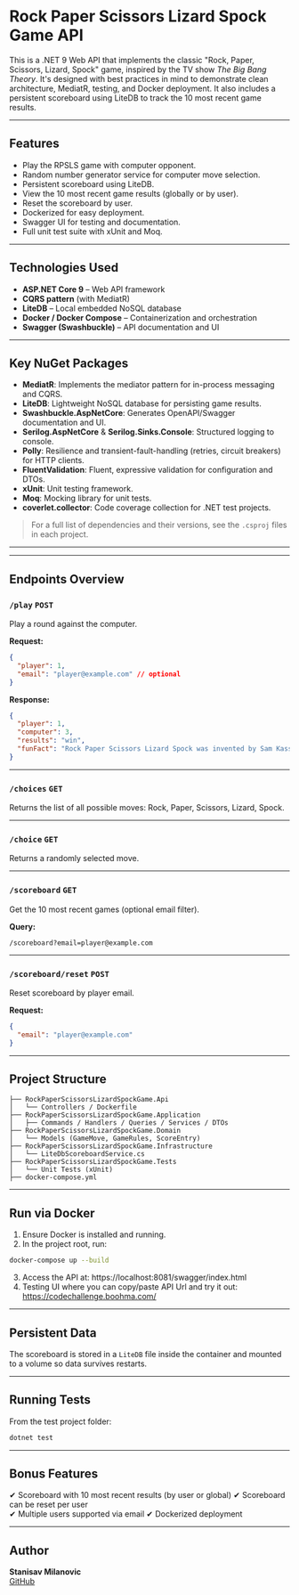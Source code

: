 # Rock Paper Scissors Lizard Spock Game API

This is a .NET 9 Web API that implements the classic "Rock, Paper, Scissors, Lizard, Spock" game, inspired by the TV show *The Big Bang Theory*. It's designed with best practices in mind to demonstrate clean architecture, MediatR, testing, and Docker deployment. It also includes a persistent scoreboard using LiteDB to track the 10 most recent game results.

---

## Features

- Play the RPSLS game with computer opponent.
- Random number generator service for computer move selection.
- Persistent scoreboard using LiteDB.
- View the 10 most recent game results (globally or by user).
- Reset the scoreboard by user.
- Dockerized for easy deployment.
- Swagger UI for testing and documentation.
- Full unit test suite with xUnit and Moq.

---

## Technologies Used

- **ASP.NET Core 9** – Web API framework
- **CQRS pattern** (with MediatR)
- **LiteDB** – Local embedded NoSQL database
- **Docker / Docker Compose** – Containerization and orchestration
- **Swagger (Swashbuckle)** – API documentation and UI

---

## Key NuGet Packages

- **MediatR**: Implements the mediator pattern for in-process messaging and CQRS.
- **LiteDB**: Lightweight NoSQL database for persisting game results.
- **Swashbuckle.AspNetCore**: Generates OpenAPI/Swagger documentation and UI.
- **Serilog.AspNetCore** & **Serilog.Sinks.Console**: Structured logging to console.
- **Polly**: Resilience and transient-fault-handling (retries, circuit breakers) for HTTP clients.
- **FluentValidation**: Fluent, expressive validation for configuration and DTOs.
- **xUnit**: Unit testing framework.
- **Moq**: Mocking library for unit tests.
- **coverlet.collector**: Code coverage collection for .NET test projects.

> For a full list of dependencies and their versions, see the `.csproj` files in each project.

---
---

## Endpoints Overview

### `/play` `POST`

Play a round against the computer.

**Request:**
```json
{
  "player": 1,
  "email": "player@example.com" // optional
}
```

**Response:**
```json
{
  "player": 1,
  "computer": 3,
  "results": "win",
  "funFact": "Rock Paper Scissors Lizard Spock was invented by Sam Kass and Karen Bryla and made popular by *The Big Bang Theory"
}
```

---

### `/choices` `GET`

Returns the list of all possible moves: Rock, Paper, Scissors, Lizard, Spock.

---

### `/choice` `GET`

Returns a randomly selected move.

---

### `/scoreboard` `GET`

Get the 10 most recent games (optional email filter).

**Query:**
```
/scoreboard?email=player@example.com
```

---

### `/scoreboard/reset` `POST`

Reset scoreboard by player email.

**Request:**
```json
{
  "email": "player@example.com"
}
```

---

## Project Structure

```
├── RockPaperScissorsLizardSpockGame.Api
│   └── Controllers / Dockerfile
├── RockPaperScissorsLizardSpockGame.Application
│   ├── Commands / Handlers / Queries / Services / DTOs
├── RockPaperScissorsLizardSpockGame.Domain
│   └── Models (GameMove, GameRules, ScoreEntry)
├── RockPaperScissorsLizardSpockGame.Infrastructure
│   └── LiteDbScoreboardService.cs
├── RockPaperScissorsLizardSpockGame.Tests
│   └── Unit Tests (xUnit)
├── docker-compose.yml
```

---

## Run via Docker

1. Ensure Docker is installed and running.
2. In the project root, run:

```bash
docker-compose up --build
```

3. Access the API at: https://localhost:8081/swagger/index.html
4. Testing UI where you can copy/paste API Url and try it out: https://codechallenge.boohma.com/

---

## Persistent Data

The scoreboard is stored in a `LiteDB` file inside the container and mounted to a volume so data survives restarts.

---

## Running Tests

From the test project folder:

```bash
dotnet test
```

---

## Bonus Features

✔ Scoreboard with 10 most recent results (by user or global) 
✔ Scoreboard can be reset per user  
✔ Multiple users supported via email
✔ Dockerized deployment

---

## Author

**Stanisav Milanovic**  
[GitHub](https://github.com/stanisavm)